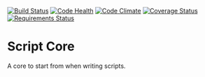 [![Build Status](https://travis-ci.org/LowieHuyghe/script-core.svg?branch=master)](https://travis-ci.org/LowieHuyghe/script-core)
[![Code Health](https://landscape.io/github/LowieHuyghe/script-core/master/landscape.svg?style=flat)](https://landscape.io/github/LowieHuyghe/script-core/master)
[![Code Climate](https://codeclimate.com/github/LowieHuyghe/script-core/badges/gpa.svg)](https://codeclimate.com/github/LowieHuyghe/script-core)
[![Coverage Status](https://coveralls.io/repos/github/LowieHuyghe/script-core/badge.svg?branch=master)](https://coveralls.io/github/LowieHuyghe/script-core?branch=master)
[![Requirements Status](https://requires.io/github/LowieHuyghe/script-core/requirements.svg?branch=master)](https://requires.io/github/LowieHuyghe/script-core/requirements/?branch=master)


# Script Core

A core to start from when writing scripts.

